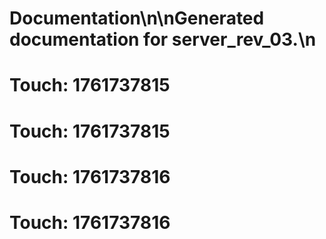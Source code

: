 # Documentation\n\nGenerated documentation for server_rev_03.\n

# Touch: 1761737815

# Touch: 1761737815

# Touch: 1761737816

# Touch: 1761737816
